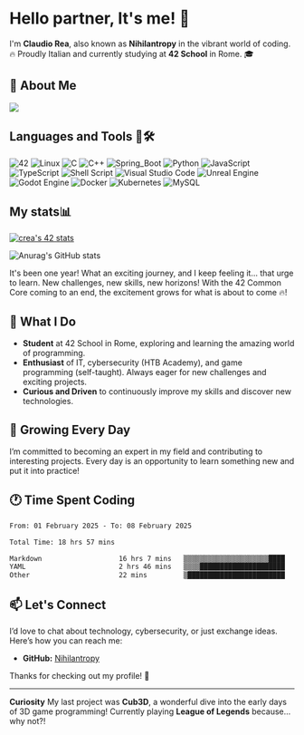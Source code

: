 # Hello partner, It's me! 🐺

I'm **Claudio Rea**, also known as **Nihilantropy** in the vibrant world of coding. 🔥 Proudly Italian and currently studying at **42 School** in Rome. 🎓


## 👋 About Me

![](https://user-images.githubusercontent.com/74038190/212750672-2f3f2b50-c84f-4ed8-a60a-849ae69ff9df.gif)

## **Languages and Tools 🧰🛠️**
![42](https://img.shields.io/badge/42-%23323330.svg?style=for-the-badge&logo=42&logoColor=withe&logoSize=auto)
![Linux](https://img.shields.io/badge/Linux-FCC624?style=for-the-badge&logo=linux&logoColor=black)
![C](https://img.shields.io/badge/c-%2300599C.svg?style=for-the-badge&logo=c&logoColor=white)
![C++](https://img.shields.io/badge/c++-%2300599C.svg?style=for-the-badge&logo=c%2B%2B&logoColor=white)
![Spring_Boot](https://img.shields.io/badge/springboot-%236DB33F.svg?style=for-the-badge&logo=springboot&logoColor=green)
![Python](https://img.shields.io/badge/python-3670A0?style=for-the-badge&logo=python&logoColor=ffdd54)
![JavaScript](https://img.shields.io/badge/javascript-%23323330.svg?style=for-the-badge&logo=javascript&logoColor=%23F7DF1E)
![TypeScript](https://img.shields.io/badge/typescript-%23007ACC.svg?style=for-the-badge&logo=typescript&logoColor=white)
![Shell Script](https://img.shields.io/badge/shell_script-%23121011.svg?style=for-the-badge&logo=gnu-bash&logoColor=white)
![Visual Studio Code](https://img.shields.io/badge/Visual%20Studio%20Code-0078d7.svg?style=for-the-badge&logo=visual-studio-code&logoColor=white)
![Unreal Engine](https://img.shields.io/badge/unrealengine-%23313131.svg?style=for-the-badge&logo=unrealengine&logoColor=white)
![Godot Engine](https://img.shields.io/badge/GODOT-%23FFFFFF.svg?style=for-the-badge&logo=godot-engine)
![Docker](https://img.shields.io/badge/docker-%230db7ed.svg?style=for-the-badge&logo=docker&logoColor=white)
![Kubernetes](https://img.shields.io/badge/kubernetes-%230db7ed.svg?style=for-the-badge&logo=kubernetes&logoColor=white)
![MySQL](https://img.shields.io/badge/mysql-4479A1.svg?style=for-the-badge&logo=mysql&logoColor=white)

## My stats📊
[![crea's 42 stats](https://badge.mediaplus.ma/levi/crea)](https://github.com/oakoudad/badge42)

![Anurag's GitHub stats](https://github-readme-stats.vercel.app/api?username=nihilantropy&theme=dracula&show_icons=true)

It's been one year! What an exciting journey, and I keep feeling it... that urge to learn. New challenges, new skills, new horizons!
With the 42 Common Core coming to an end, the excitement grows for what is about to come 🔥!

## 🚀 What I Do

- **Student** at 42 School in Rome, exploring and learning the amazing world of programming.
- **Enthusiast** of IT, cybersecurity (HTB Academy), and game programming (self-taught). Always eager for new challenges and exciting projects.
- **Curious and Driven** to continuously improve my skills and discover new technologies.

## 🌱 Growing Every Day

I’m committed to becoming an expert in my field and contributing to interesting projects. Every day is an opportunity to learn something new and put it into practice!

## 🕐 Time Spent Coding

<!--START_SECTION:waka-->

```txt
From: 01 February 2025 - To: 08 February 2025

Total Time: 18 hrs 57 mins

Markdown                   16 hrs 7 mins   ▒▒▒▒▒▒▒▒▒▒▒▒▒▒▒▒▒▒▒▒▒████   83.44 %
YAML                       2 hrs 46 mins   ▒▒▒▒█████████████████████   14.36 %
Other                      22 mins         ▒████████████████████████   01.93 %
```

<!--END_SECTION:waka-->

## 📫 Let's Connect

I’d love to chat about technology, cybersecurity, or just exchange ideas. Here’s how you can reach me:

- **GitHub:** [Nihilantropy](https://github.com/Nihilantropy)

Thanks for checking out my profile! 🐺

---

**Curiosity**
My last project was **Cub3D**, a wonderful dive into the early days of 3D game programming!
Currently playing **League of Legends** because... why not?!

